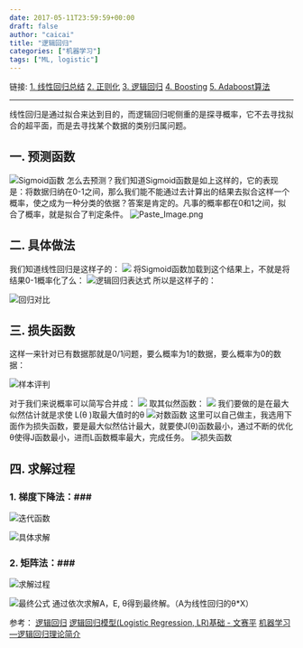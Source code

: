 ```yaml
---
date: 2017-05-11T23:59:59+00:00
draft: false
author: "caicai"
title: "逻辑回归"
categories: ["机器学习"]
tags: ["ML, logistic"] 
---
```


链接:
[1. 线性回归总结](http://www.jianshu.com/p/25d650e5cb59)
[2. 正则化](http://www.jianshu.com/p/dda5eb64f425)
[3. 逻辑回归](http://www.jianshu.com/p/5ccc01385f40)
[4. Boosting](http://www.jianshu.com/p/7128dde2af6f)
[5. Adaboost算法](http://www.jianshu.com/p/b3f189767ad3)

-----
线性回归是通过拟合来达到目的，而逻辑回归呢侧重的是探寻概率，它不去寻找拟合的超平面，而是去寻找某个数据的类别归属问题。
## 一. 预测函数 ##
![Sigmoid函数](http://upload-images.jianshu.io/upload_images/1070582-5c59b3157c894162.png?imageMogr2/auto-orient/strip%7CimageView2/2/w/1240)
怎么去预测？我们知道Sigmoid函数是如上这样的，它的表现是：将数据归纳在0-1之间，那么我们能不能通过去计算出的结果去拟合这样一个概率，使之成为一种分类的依据？答案是肯定的。凡事的概率都在0和1之间，拟合了概率，就是拟合了判定条件。
![Paste_Image.png](http://upload-images.jianshu.io/upload_images/1070582-c6bb6e213e44e023.png?imageMogr2/auto-orient/strip%7CimageView2/2/w/1240)
## 二. 具体做法 ##
我们知道线性回归是这样子的：
![](http://upload-images.jianshu.io/upload_images/1070582-565cc6d9fc3faee1.png?imageMogr2/auto-orient/strip%7CimageView2/2/w/1240)
将Sigmoid函数加载到这个结果上，不就是将结果0-1概率化了么：
![逻辑回归表达式](http://upload-images.jianshu.io/upload_images/1070582-ab8f313c8197ff8e.png?imageMogr2/auto-orient/strip%7CimageView2/2/w/1240)
所以是这样子的：

![回归对比](http://upload-images.jianshu.io/upload_images/1070582-2d1fa60f7cf7603c.png?imageMogr2/auto-orient/strip%7CimageView2/2/w/1240)


## 三. 损失函数 ##
这样一来针对已有数据那就是0/1问题，要么概率为1的数据，要么概率为0的数据：

![样本评判](http://upload-images.jianshu.io/upload_images/1070582-1f60b3545160cf7e.png?imageMogr2/auto-orient/strip%7CimageView2/2/w/1240)

对于我们来说概率可以简写合并成：
![](http://upload-images.jianshu.io/upload_images/1070582-51dee1961aa7c869.png?imageMogr2/auto-orient/strip%7CimageView2/2/w/1240)
取其似然函数：
![](http://upload-images.jianshu.io/upload_images/1070582-c0f75e10e16945bc.png?imageMogr2/auto-orient/strip%7CimageView2/2/w/1240)
我们要做的是在最大似然估计就是求使 L(θ )取最大值时的θ
![对数函数](http://upload-images.jianshu.io/upload_images/1070582-555314c1e307d924.png?imageMogr2/auto-orient/strip%7CimageView2/2/w/1240)
这里可以自己做主，我选用下面作为损失函数，要是最大似然估计最大，就要使J(θ)函数最小，通过不断的优化θ使得J函数最小，进而L函数概率最大，完成任务。
![损失函数](http://upload-images.jianshu.io/upload_images/1070582-71dee2fb29891cc4.png?imageMogr2/auto-orient/strip%7CimageView2/2/w/1240)

## 四. 求解过程 ##
### 1. 梯度下降法：###

![迭代函数](http://upload-images.jianshu.io/upload_images/1070582-01c8694cdd246ef6.png?imageMogr2/auto-orient/strip%7CimageView2/2/w/1240)

![具体求解](http://upload-images.jianshu.io/upload_images/1070582-0d89fe43f219754b.png?imageMogr2/auto-orient/strip%7CimageView2/2/w/1240)
### 2. 矩阵法：###


![求解过程](http://upload-images.jianshu.io/upload_images/1070582-bce9b8bbf198b2f8.png?imageMogr2/auto-orient/strip%7CimageView2/2/w/1240)


![最终公式](http://upload-images.jianshu.io/upload_images/1070582-990451f1c8336281.png?imageMogr2/auto-orient/strip%7CimageView2/2/w/1240)
通过依次求解A，E, θ得到最终解。（A为线性回归的θ*X）

参考：
[逻辑回归](http://blog.csdn.net/pakko/article/details/37878837)
[逻辑回归模型(Logistic Regression, LR)基础 - 文赛平](http://www.tuicool.com/articles/auQFju)
[机器学习—逻辑回归理论简介](http://www.mamicode.com/info-detail-501714.html)
